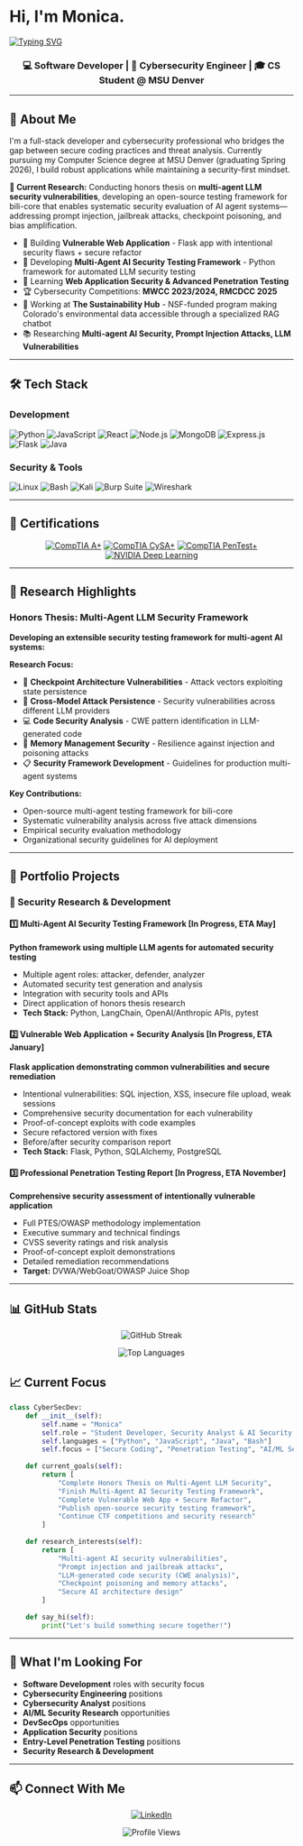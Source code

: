 # Hi, I'm Monica.
[![Typing SVG](https://readme-typing-svg.herokuapp.com?font=Fira+Code&pause=1000&color=2F81F7&width=435&lines=Full+Stack+Intern;Cybersecurity+Engineer;Software+Developer;Reader+of+Books;Open-Source+Software+Enthusiast;CTF+Competitor;Knitter+of+Scarves+[Only+Scarves];Can+Make+Code+Do+Things;Can+Test+Code+Does+Stuff+Right;Breaker+of+Vulnerable+Code;Seeker+of+Knowledge;Tamer+of+Python;I+Like+Jolly+Ranchers;Sometimes+Plays+Guitar+Decently)](https://git.io/typing-svg)

<div align="center">
  
### 💻 Software Developer | 🔐 Cybersecurity Engineer | 🎓 CS Student @ MSU Denver

<!-- *Building secure applications while thinking like an attacker* -->

</div>

---

## 🪷 About Me

I'm a full-stack developer and cybersecurity professional who bridges the gap between secure coding practices and threat analysis. Currently pursuing my Computer Science degree at MSU Denver (graduating Spring 2026), I build robust applications while maintaining a security-first mindset.

**🔬 Current Research:** Conducting honors thesis on **multi-agent LLM security vulnerabilities**, developing an open-source testing framework for bili-core that enables systematic security evaluation of AI agent systems—addressing prompt injection, jailbreak attacks, checkpoint poisoning, and bias amplification.

- 🔭 Building **Vulnerable Web Application** - Flask app with intentional security flaws + secure refactor
- 🤖 Developing **Multi-Agent AI Security Testing Framework** - Python framework for automated LLM security testing
- 🌱 Learning **Web Application Security & Advanced Penetration Testing**
- 🏆 Cybersecurity Competitions: **MWCC 2023/2024, RMCDCC 2025**
- 💼 Working at **The Sustainability Hub** - NSF-funded program making Colorado's environmental data accessible through a specialized RAG chatbot
- 📚 Researching **Multi-agent AI Security, Prompt Injection Attacks, LLM Vulnerabilities**

---

## 🛠️ Tech Stack

### Development
![Python](https://img.shields.io/badge/Python-3776AB?style=for-the-badge&logo=python&logoColor=white)
![JavaScript](https://img.shields.io/badge/JavaScript-F7DF1E?style=for-the-badge&logo=javascript&logoColor=black)
![React](https://img.shields.io/badge/React-20232A?style=for-the-badge&logo=react&logoColor=61DAFB)
![Node.js](https://img.shields.io/badge/Node.js-43853D?style=for-the-badge&logo=node.js&logoColor=white)
![MongoDB](https://img.shields.io/badge/MongoDB-4EA94B?style=for-the-badge&logo=mongodb&logoColor=white)
![Express.js](https://img.shields.io/badge/Express.js-404D59?style=for-the-badge)
![Flask](https://img.shields.io/badge/Flask-000000?style=for-the-badge&logo=flask&logoColor=white)
![Java](https://img.shields.io/badge/Java-ED8B00?style=for-the-badge&logo=java&logoColor=white)

### Security & Tools
![Linux](https://img.shields.io/badge/Linux-FCC624?style=for-the-badge&logo=linux&logoColor=black)
![Bash](https://img.shields.io/badge/Shell_Script-121011?style=for-the-badge&logo=gnu-bash&logoColor=white)
![Kali](https://img.shields.io/badge/Kali-268BEE?style=for-the-badge&logo=kalilinux&logoColor=white)
![Burp Suite](https://img.shields.io/badge/Burp_Suite-FF6633?style=for-the-badge&logo=burpsuite&logoColor=white)
![Wireshark](https://img.shields.io/badge/Wireshark-1679A7?style=for-the-badge&logo=wireshark&logoColor=white)

---

## 🏅 Certifications

<div align="center">

[![CompTIA A+](https://img.shields.io/badge/CompTIA-A+-red?style=for-the-badge&logo=comptia&logoColor=white)](https://www.credly.com/badges/4c4f1317-2bf3-48f3-b133-2558b063b935/linked_in_profile)
[![CompTIA CySA+](https://img.shields.io/badge/CompTIA-CySA+-red?style=for-the-badge&logo=comptia&logoColor=white)]([https://www.comptia.org/certifications/cysa](https://www.credly.com/badges/3a2d47b1-969d-4658-82b5-f5fb2d9969e2/public_url))
[![CompTIA PenTest+](https://img.shields.io/badge/CompTIA-PenTest+-red?style=for-the-badge&logo=comptia&logoColor=white)](https://www.credly.com/badges/5eaf1446-01ba-4167-a25e-57d44f06ffdc/linked_in_profile)
[![NVIDIA Deep Learning](https://img.shields.io/badge/NVIDIA-Deep_Learning_Fundamentals-76B900?style=for-the-badge&logo=nvidia&logoColor=white)](https://learn.nvidia.com/certificates?id=bPvbtuttRAiCG7UsXrkv2w)

</div>

---

## 🔬 Research Highlights

### Honors Thesis: Multi-Agent LLM Security Framework

**Developing an extensible security testing framework for multi-agent AI systems:**

**Research Focus:**
- 🎯 **Checkpoint Architecture Vulnerabilities** - Attack vectors exploiting state persistence
- 🔄 **Cross-Model Attack Persistence** - Security vulnerabilities across different LLM providers
- 💻 **Code Security Analysis** - CWE pattern identification in LLM-generated code
- 🧠 **Memory Management Security** - Resilience against injection and poisoning attacks
- 📋 **Security Framework Development** - Guidelines for production multi-agent systems

**Key Contributions:**
- Open-source multi-agent testing framework for bili-core
- Systematic vulnerability analysis across five attack dimensions
- Empirical security evaluation methodology
- Organizational security guidelines for AI deployment

---

## 💼 Portfolio Projects

### 🎯 Security Research & Development

#### 1️⃣ **Multi-Agent AI Security Testing Framework** [In Progress, ETA May]
**Python framework using multiple LLM agents for automated security testing**
- Multiple agent roles: attacker, defender, analyzer
- Automated security test generation and analysis
- Integration with security tools and APIs
- Direct application of honors thesis research
- **Tech Stack:** Python, LangChain, OpenAI/Anthropic APIs, pytest

#### 2️⃣ **Vulnerable Web Application + Security Analysis** [In Progress, ETA January]
**Flask application demonstrating common vulnerabilities and secure remediation**
- Intentional vulnerabilities: SQL injection, XSS, insecure file upload, weak sessions
- Comprehensive security documentation for each vulnerability
- Proof-of-concept exploits with code examples
- Secure refactored version with fixes
- Before/after security comparison report
- **Tech Stack:** Flask, Python, SQLAlchemy, PostgreSQL

#### 3️⃣ **Professional Penetration Testing Report**  [In Progress, ETA November]
**Comprehensive security assessment of intentionally vulnerable application**
- Full PTES/OWASP methodology implementation
- Executive summary and technical findings
- CVSS severity ratings and risk analysis
- Proof-of-concept exploit demonstrations
- Detailed remediation recommendations
- **Target:** DVWA/WebGoat/OWASP Juice Shop

---

## 📊 GitHub Stats

<div align="center">

<!--
![GitHub Stats](https://github-readme-stats.vercel.app/api?username=MonRos3&theme=tokyonight&hide_border=false&include_all_commits=true&count_private=true)
-->

![GitHub Streak](https://github-readme-streak-stats.herokuapp.com/?user=MonRos3&theme=tokyonight&hide_border=false)

![Top Languages](https://github-readme-stats.vercel.app/api/top-langs/?username=MonRos3&theme=tokyonight&hide_border=false&include_all_commits=true&count_private=true&layout=compact)

<!--
Removed bc needs waka profile and install on IDE
![WakaTime Stats](https://github-readme-stats.vercel.app/api/wakatime?username=MonRos3&theme=tokyonight&layout=compact)
-->

</div>

<!--
---

## 🏆 Recent Achievements

- 🚩 **RMCDCC 2025** - Rocky Mountain Collegiate Cyber Defence Competition Participant
- 🚩 **MWCC CTF** - Capture The Flag competitions (2023, 2024)
- 🎓 **Dean's List** - Academic Excellence (if applicable)
- 💻 **Goal Buddy** - Full-stack Flask application development

---
-->

## 📈 Current Focus

```python
class CyberSecDev:
    def __init__(self):
        self.name = "Monica"
        self.role = "Student Developer, Security Analyst & AI Security Researcher"
        self.languages = ["Python", "JavaScript", "Java", "Bash"]
        self.focus = ["Secure Coding", "Penetration Testing", "AI/ML Security", "Web Security"]
        
    def current_goals(self):
        return [
            "Complete Honors Thesis on Multi-Agent LLM Security",
            "Finish Multi-Agent AI Security Testing Framework",
            "Complete Vulnerable Web App + Secure Refactor",
            "Publish open-source security testing framework",
            "Continue CTF competitions and security research"
        ]
        
    def research_interests(self):
        return [
            "Multi-agent AI security vulnerabilities",
            "Prompt injection and jailbreak attacks",
            "LLM-generated code security (CWE analysis)",
            "Checkpoint poisoning and memory attacks",
            "Secure AI architecture design"
        ]
        
    def say_hi(self):
        print("Let's build something secure together!")
```

---

## 🎯 What I'm Looking For

- **Software Development** roles with security focus
- **Cybersecurity Engineering** positions
- **Cybersecurity Analyst** positions
- **AI/ML Security Research** opportunities
- **DevSecOps** opportunities
- **Application Security** positions
- **Entry-Level Penetration Testing** positions
- **Security Research & Development**

---

## 📫 Connect With Me

<div align="center">

[![LinkedIn](https://img.shields.io/badge/LinkedIn-0077B5?style=for-the-badge&logo=linkedin&logoColor=white)](https://www.linkedin.com/in/monica-ball303/)
<!--
[![GitHub](https://img.shields.io/badge/GitHub-100000?style=for-the-badge&logo=github&logoColor=white)](https://github.com/yourusername)
[![Email](https://img.shields.io/badge/Email-D14836?style=for-the-badge&logo=gmail&logoColor=white)](mailto:your.email@example.com)
-->

<!--
</div>

---

## 💭 Random Dev Quote
![](https://quotes-github-readme.vercel.app/api?type=horizontal&theme=tokyonight)

---

<div align="center">

### "The best way to predict the future is to invent it, securely." 🔐
-->

![Profile Views](https://komarev.com/ghpvc/?username=MonRos3&color=blueviolet&style=for-the-badge)

</div>
